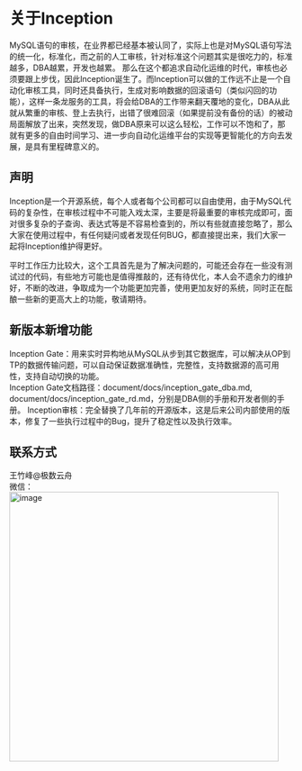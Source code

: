 # 关于Inception

MySQL语句的审核，在业界都已经基本被认同了，实际上也是对MySQL语句写法的统一化，标准化，而之前的人工审核，针对标准这个问题其实是很吃力的，标准越多，DBA越累，开发也越累。
那么在这个都追求自动化运维的时代，审核也必须要跟上步伐，因此Inception诞生了。而Inception可以做的工作远不止是一个自动化审核工具，同时还具备执行，生成对影响数据的回滚语句（类似闪回的功能），这样一条龙服务的工具，将会给DBA的工作带来翻天覆地的变化，DBA从此就从繁重的审核、登上去执行，出错了很难回滚（如果提前没有备份的话）的被动局面解放了出来，突然发现，做DBA原来可以这么轻松，工作可以不饱和了，那就有更多的自由时间学习、进一步向自动化运维平台的实现等更智能化的方向去发展，是具有里程碑意义的。

## 声明

Inception是一个开源系统，每个人或者每个公司都可以自由使用，由于MySQL代码的复杂性，在审核过程中不可能入戏太深，主要是将最重要的审核完成即可，面对很多复杂的子查询、表达式等是不容易检查到的，所以有些就直接忽略了，那么大家在使用过程中，有任何疑问或者发现任何BUG，都直接提出来，我们大家一起将Inception维护得更好。

平时工作压力比较大，这个工具首先是为了解决问题的，可能还会存在一些没有测试过的代码，有些地方可能也是值得推敲的，还有待优化，本人会不遗余力的维护好，不断的改进，争取成为一个功能更加完善，使用更加友好的系统，同时正在酝酿一些新的更高大上的功能，敬请期待。

## 新版本新增功能
Inception Gate：用来实时异构地从MySQL从步到其它数据库，可以解决从OP到TP的数据传输问题，可以自动保证数据准确性，完整性，支持数据源的高可用性，支持自动切换的功能。  
Inception Gate文档路径：document/docs/inception_gate_dba.md, document/docs/inception_gate_rd.md，分别是DBA侧的手册和开发者侧的手册。
Inception审核：完全替换了几年前的开源版本，这是后来公司内部使用的版本，修复了一些执行过程中的Bug，提升了稳定性以及执行效率。

## 联系方式
王竹峰@极数云舟  
微信：  
<img width="479" alt="image" src="https://user-images.githubusercontent.com/14008327/184779438-a9d48c54-4996-452b-9933-84de3f5c7526.png">
